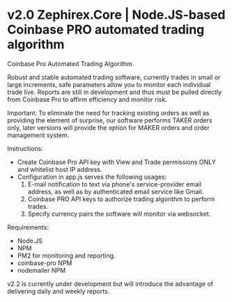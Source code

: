 # v2.0 Zephirex.Core | Node.JS-based Coinbase PRO automated trading algorithm
Coinbase Pro Automated Trading Algorithm.

Robust and stable automated trading software, currently trades in small or large increments, safe parameters allow you to monitor each individual trade live. Reports are still in development and thus must be pulled directly from Coinbase Pro to affirm efficiency and monitor risk.

Important: To eliminate the need for tracking existing orders as well as providing the element of surprise, our software performs TAKER orders only, later versions will provide the option for MAKER orders and order management system.

Instructions:

- Create Coinbase Pro API key with View and Trade permissions ONLY and whitelist host IP address.
- Configuration in app.js serves the following usages:
    1. E-mail notification to text via phone's service-provider email address, as well as by authenticated email service like Gmail.
    2. Coinbase PRO API keys to authorize trading algorithm to perform trades.
    3. Specify currency pairs the software will monitor via websocket.
   
   
Requirements:

- Node.JS
- NPM
- PM2 for monitoring and reporting.
- coinbase-pro NPM
- nodemailer NPM

v2.2 is currently under development but will introduce the advantage of delivering daily and weekly reports.
